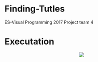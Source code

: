# Finding-Tutles
ES-Visual Programming 2017 Project team 4

# Executation
<p align="center">
<img src="https://github.com/Seungyeon-Lee/Finding-Turtle/blob/master/image/Test.gif"></img>
</p>
